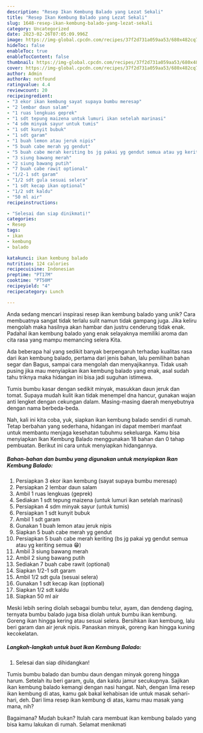 ```yaml
---
description: "Resep Ikan Kembung Balado yang Lezat Sekali"
title: "Resep Ikan Kembung Balado yang Lezat Sekali"
slug: 1648-resep-ikan-kembung-balado-yang-lezat-sekali
category: Uncategorized
date: 2023-02-26T07:05:09.996Z
image: https://img-global.cpcdn.com/recipes/37f2d731a059aa53/680x482cq70/ikan-kembung-balado-foto-resep-utama.jpg
hideToc: false
enableToc: true
enableTocContent: false
thumbnail: https://img-global.cpcdn.com/recipes/37f2d731a059aa53/680x482cq70/ikan-kembung-balado-foto-resep-utama.jpg
cover: https://img-global.cpcdn.com/recipes/37f2d731a059aa53/680x482cq70/ikan-kembung-balado-foto-resep-utama.jpg
author: Admin
authorAv: notfound
ratingvalue: 4.4
reviewcount: 20
recipeingredient:
- "3 ekor ikan kembung sayat supaya bumbu meresap"
- "2 lembar daun salam"
- "1 ruas lengkuas geprek"
- "1 sdt tepung maizena untuk lumuri ikan setelah marinasi"
- "4 sdm minyak sayur untuk tumis"
- "1 sdt kunyit bubuk"
- "1 sdt garam"
- "1 buah lemon atau jeruk nipis"
- "5 buah cabe merah yg gendut"
- "5 buah cabe merah keriting bs jg pakai yg gendut semua atau yg keriting semua "
- "3 siung bawang merah"
- "2 siung bawang putih"
- "7 buah cabe rawit optional"
- "1/2-1 sdt garam"
- "1/2 sdt gula sesuai selera"
- "1 sdt kecap ikan optional"
- "1/2 sdt kaldu"
- "50 ml air"
recipeinstructions:

- "Selesai dan siap dinikmati!"
categories:
- Resep
tags:
- ikan
- kembung
- balado

katakunci: ikan kembung balado 
nutrition: 124 calories
recipecuisine: Indonesian
preptime: "PT17M"
cooktime: "PT50M"
recipeyield: "4"
recipecategory: Lunch

---
```





Anda sedang mencari inspirasi resep ikan kembung balado yang unik? Cara membuatnya sangat tidak terlalu sulit namun tidak gampang juga. Jika keliru mengolah maka hasilnya akan hambar dan justru cenderung tidak enak. Padahal ikan kembung balado yang enak selayaknya memiliki aroma dan cita rasa yang mampu memancing selera Kita.





Ada beberapa hal yang sedikit banyak berpengaruh terhadap kualitas rasa dari ikan kembung balado, pertama dari jenis bahan, lalu pemilihan bahan segar dan Bagus, sampai cara mengolah dan menyajikannya. Tidak usah pusing jika mau menyiapkan ikan kembung balado yang enak,      asal sudah tahu triknya maka hidangan ini bisa jadi suguhan istimewa.














Tumis bumbu kasar dengan sedikit minyak, masukkan daun jeruk dan tomat. Supaya mudah kulit ikan tidak menempel dna hancur, gunakan wajan anti lengket dengan cekungan dalam. Masing-masing daerah menyebutnya dengan nama berbeda-beda.






Nah, kali ini kita coba, yuk, siapkan ikan kembung balado sendiri di rumah. Tetap berbahan yang sederhana, hidangan ini dapat memberi manfaat untuk membantu menjaga kesehatan tubuhmu sekeluarga. Kamu bisa menyiapkan Ikan Kembung Balado menggunakan 18 bahan dan 0 tahap pembuatan. Berikut ini cara untuk menyiapkan hidangannya.

<!--inarticleads1-->

##### Bahan-bahan dan bumbu yang digunakan untuk menyiapkan Ikan Kembung Balado:

1. Persiapkan 3 ekor ikan kembung (sayat supaya bumbu meresap)
1. Persiapkan 2 lembar daun salam
1. Ambil 1 ruas lengkuas (geprek)
1. Sediakan 1 sdt tepung maizena (untuk lumuri ikan setelah marinasi)
1. Persiapkan 4 sdm minyak sayur (untuk tumis)
1. Persiapkan 1 sdt kunyit bubuk
1. Ambil 1 sdt garam
1. Gunakan 1 buah lemon atau jeruk nipis
1. Siapkan 5 buah cabe merah yg gendut
1. Persiapkan 5 buah cabe merah keriting (bs jg pakai yg gendut semua atau yg keriting semua 😁)
1. Ambil 3 siung bawang merah
1. Ambil 2 siung bawang putih
1. Sediakan 7 buah cabe rawit (optional)
1. Siapkan 1/2-1 sdt garam
1. Ambil 1/2 sdt gula (sesuai selera)
1. Gunakan 1 sdt kecap ikan (optional)
1. Siapkan 1/2 sdt kaldu
1. Siapkan 50 ml air


Meski lebih sering diolah sebagai bumbu telur, ayam, dan dendeng daging, ternyata bumbu balado juga bisa diolah untuk bumbu ikan kembung. Goreng ikan hingga kering atau sesuai selera. Bersihkan ikan kembung, lalu beri garam dan air jeruk nipis. Panaskan minyak, goreng ikan hingga kuning kecokelatan. 

<!--inarticleads2-->

##### Langkah-langkah untuk buat Ikan Kembung Balado:


1. Selesai dan siap dihidangkan!

Tumis bumbu balado dan bumbu daun dengan minyak goreng hingga harum. Setelah itu beri garam, gula, dan kaldu jamur secukupnya. Sajikan ikan kembung balado kemangi dengan nasi hangat. Nah, dengan lima resep ikan kembung di atas, kamu gak bakal kehabisan ide untuk masak sehari-hari, deh. Dari lima resep ikan kembung di atas, kamu mau masak yang mana, nih? 

Bagaimana? Mudah bukan? Itulah cara membuat ikan kembung balado yang bisa kamu lakukan di rumah. Selamat menikmati

